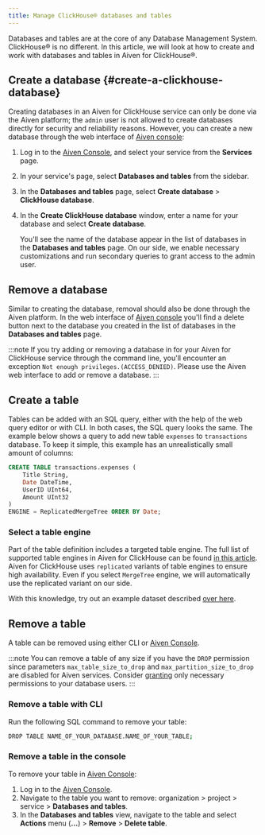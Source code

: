 ```yaml
---
title: Manage ClickHouse® databases and tables
---
```


Databases and tables are at the core of any Database Management System.
ClickHouse® is no different. In this article, we will look at how to
create and work with databases and tables in Aiven for ClickHouse®.

## Create a database {#create-a-clickhouse-database}

Creating databases in an Aiven for ClickHouse service can only be done
via the Aiven platform; the `admin` user is not allowed to create
databases directly for security and reliability reasons. However, you
can create a new database through the web interface of [Aiven
console](https://console.aiven.io/):

1.  Log in to the [Aiven Console](https://console.aiven.io/), and select
    your service from the **Services** page.

2.  In your service's page, select **Databases and tables** from the
    sidebar.

3.  In the **Databases and tables** page, select **Create database** \>
    **ClickHouse database**.

4.  In the **Create ClickHouse database** window, enter a name for your
    database and select **Create database**.

    You\'ll see the name of the database appear in the list of databases
    in the **Databases and tables** page. On our side, we enable
    necessary customizations and run secondary queries to grant access
    to the admin user.

## Remove a database

Similar to creating the database, removal should also be done through
the Aiven platform. In the web interface of [Aiven
console](https://console.aiven.io/) you'll find a delete button next to
the database you created in the list of databases in the **Databases and
tables** page.

:::note
If you try adding or removing a database in for your Aiven for
ClickHouse service through the command line, you'll encounter an
exception `Not enough privileges.(ACCESS_DENIED)`. Please use the Aiven
web interface to add or remove a database.
:::

## Create a table

Tables can be added with an SQL query, either with the help of the web
query editor or with CLI. In both cases, the SQL query looks the same.
The example below shows a query to add new table `expenses` to
`transactions` database. To keep it simple, this example has an
unrealistically small amount of columns:

```sql
CREATE TABLE transactions.expenses (
    Title String,
    Date DateTime,
    UserID UInt64,
    Amount UInt32
)
ENGINE = ReplicatedMergeTree ORDER BY Date;
```

### Select a table engine

Part of the table definition includes a targeted table engine. The full
list of supported table engines in Aiven for ClickHouse can be found
[in this article](/docs/products/clickhouse/reference/supported-table-engines). Aiven for ClickHouse uses `replicated` variants of table
engines to ensure high availability. Even if you select `MergeTree`
engine, we will automatically use the replicated variant on our side.

With this knowledge, try out an example dataset described
[over here](/docs/products/clickhouse/howto/load-dataset).

## Remove a table

A table can be removed using either CLI or [Aiven
Console](https://console.aiven.io/).

:::note
You can remove a table of any size if you have the `DROP` permission
since parameters `max_table_size_to_drop` and
`max_partition_size_to_drop` are disabled for Aiven services. Consider
[granting](/docs/products/clickhouse/howto/manage-users-roles) only necessary permissions to your database users.
:::

### Remove a table with CLI

Run the following SQL command to remove your table:

```bash
DROP TABLE NAME_OF_YOUR_DATABASE.NAME_OF_YOUR_TABLE;
```

### Remove a table in the console

To remove your table in [Aiven Console](https://console.aiven.io/):

1.  Log in to the [Aiven Console](https://console.aiven.io/).
2.  Navigate to the table you want to remove: organization > project >
    service > **Databases and tables**.
3.  In the **Databases and tables** view, navigate to the table and
    select **Actions** menu (**...**) > **Remove** > **Delete
    table**.
